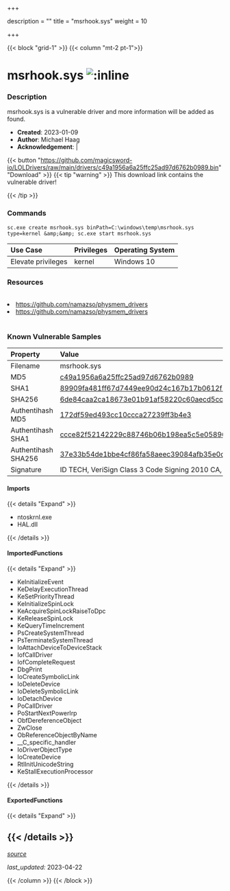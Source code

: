 +++

description = ""
title = "msrhook.sys"
weight = 10

+++


{{< block "grid-1" >}}
{{< column "mt-2 pt-1">}}


# msrhook.sys ![:inline](/images/twitter_verified.png) 


### Description

msrhook.sys is a vulnerable driver and more information will be added as found.

- **Created**: 2023-01-09
- **Author**: Michael Haag
- **Acknowledgement**:  | [](https://twitter.com/)

{{< button "https://github.com/magicsword-io/LOLDrivers/raw/main/drivers/c49a1956a6a25ffc25ad97d6762b0989.bin" "Download" >}}
{{< tip "warning" >}}
This download link contains the vulnerable driver!

{{< /tip >}}

### Commands

```
sc.exe create msrhook.sys binPath=C:\windows\temp\msrhook.sys type=kernel &amp;&amp; sc.exe start msrhook.sys
```

| Use Case | Privileges | Operating System | 
|:---- | ---- | ---- |
| Elevate privileges | kernel | Windows 10 |

### Resources
<br>
<li><a href=" https://github.com/namazso/physmem_drivers"> https://github.com/namazso/physmem_drivers</a></li>
<li><a href="https://github.com/namazso/physmem_drivers">https://github.com/namazso/physmem_drivers</a></li>
<br>

### Known Vulnerable Samples

| Property           | Value |
|:-------------------|:------|
| Filename           | msrhook.sys |
| MD5                | [c49a1956a6a25ffc25ad97d6762b0989](https://www.virustotal.com/gui/file/c49a1956a6a25ffc25ad97d6762b0989) |
| SHA1               | [89909fa481ff67d7449ee90d24c167b17b0612f1](https://www.virustotal.com/gui/file/89909fa481ff67d7449ee90d24c167b17b0612f1) |
| SHA256             | [6de84caa2ca18673e01b91af58220c60aecd5cccf269725ec3c7f226b2167492](https://www.virustotal.com/gui/file/6de84caa2ca18673e01b91af58220c60aecd5cccf269725ec3c7f226b2167492) |
| Authentihash MD5   | [172df59ed493cc10ccca27239ff3b4e3](https://www.virustotal.com/gui/search/authentihash%253A172df59ed493cc10ccca27239ff3b4e3) |
| Authentihash SHA1  | [ccce82f52142229c88746b06b198ea5c5e058961](https://www.virustotal.com/gui/search/authentihash%253Accce82f52142229c88746b06b198ea5c5e058961) |
| Authentihash SHA256| [37e33b54de1bbe4cf86fa58aeec39084afb35e0cbe5f69c763ecaec1d352daa0](https://www.virustotal.com/gui/search/authentihash%253A37e33b54de1bbe4cf86fa58aeec39084afb35e0cbe5f69c763ecaec1d352daa0) |
| Signature         | ID TECH, VeriSign Class 3 Code Signing 2010 CA, VeriSign   |


#### Imports
{{< details "Expand" >}}
* ntoskrnl.exe
* HAL.dll

{{< /details >}}
#### ImportedFunctions
{{< details "Expand" >}}
* KeInitializeEvent
* KeDelayExecutionThread
* KeSetPriorityThread
* KeInitializeSpinLock
* KeAcquireSpinLockRaiseToDpc
* KeReleaseSpinLock
* KeQueryTimeIncrement
* PsCreateSystemThread
* PsTerminateSystemThread
* IoAttachDeviceToDeviceStack
* IofCallDriver
* IofCompleteRequest
* DbgPrint
* IoCreateSymbolicLink
* IoDeleteDevice
* IoDeleteSymbolicLink
* IoDetachDevice
* PoCallDriver
* PoStartNextPowerIrp
* ObfDereferenceObject
* ZwClose
* ObReferenceObjectByName
* __C_specific_handler
* IoDriverObjectType
* IoCreateDevice
* RtlInitUnicodeString
* KeStallExecutionProcessor

{{< /details >}}
#### ExportedFunctions
{{< details "Expand" >}}

{{< /details >}}
-----



[*source*](https://github.com/magicsword-io/LOLDrivers/tree/main/yaml/msrhook.yaml)

*last_updated:* 2023-04-22








{{< /column >}}
{{< /block >}}
